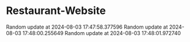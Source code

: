 # Restaurant-Website
Random update at 2024-08-03 17:47:58.377596
Random update at 2024-08-03 17:48:00.255649
Random update at 2024-08-03 17:48:01.972740